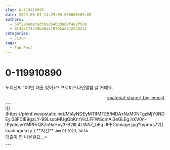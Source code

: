 ```yaml
---
slug: 0-119910890
date: 2023-06-01 14:29:08.670000+09:00
authors:
  - 54f224adecad5ba0540bde00f4e2f50a
  - 01435f74a49ba8a519705ad242348232
categories:
  - Jisun
tags:
  - Fan Post
---
```


# 0-119910890

<div class="post-container" markdown="1">
<div class="content-container md-sidebar__scrollwrap" markdown="1">

노지선씨 100만 대출 있어요? 프로미스나인앨범 살 거예요.

</div>
</div>

<div style="text-align: right;" markdown="1">
<a href="https://weverse.io/fromis9/fanpost/0-119910890" style="text-align: right;">:material-share:{.big-emoji}</a>
</div>
---

<div class="comments-container md-sidebar__scrollwrap" markdown="1">
<div class="comment" markdown="1">
<div class='id-container' markdown="1">
![](https://phinf.wevpstatic.net/MjAyNDEyMTlfMTE5/MDAxNzM0NTgzMjY0NDEy.08FClE9gxLY-99LscoMUgQbKnrVicLFFWSqmAi3eGLEg.hXV0n-tPyoIqjwYMPRrQ8Zn9aHvy3-B2llL4LWAZ_bEg.JPEG/image.jpg?type=s72){ loading=lazy }
**<span class="artist">지선</span>** <small>Jun 01 2023, 14:34</small><br>
</div>
<div class='comment-body' markdown="1">
대출이 안 나올걸요...⭐️
</div>
</div>
</div>
---
